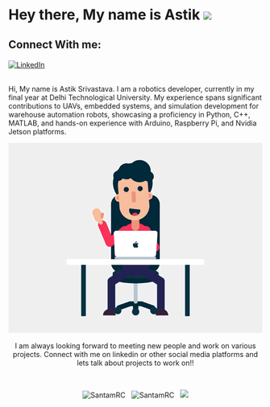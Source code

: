 # Hey there, My name is Astik  <img src="https://media.giphy.com/media/hvRJCLFzcasrR4ia7z/giphy.gif" width="25px">


## Connect With me:

<a href="https://www.linkedin.com/in/astik-srivastava-80746a205/"><img align="center" alt="LinkedIn" src="https://img.shields.io/badge/linkedin-%230077B5.svg?&style=for-the-badge&logo=linkedin&logoColor=white" /></a>
<br/>
<br/>

Hi, My name is Astik Srivastava. I am a robotics developer, currently in my final year at Delhi Technological University. My experience spans significant contributions to UAVs, embedded systems, and simulation development for warehouse automation robots, showcasing a proficiency in Python, C++, MATLAB, and hands-on experience with Arduino, Raspberry Pi, and Nvidia Jetson platforms.

![code](https://github.com/Astik-2002/Aboutme/blob/main/github_readme.gif)

<p align="center">
I am always looking forward to meeting new people and work on various projects. Connect with me on linkedin or other social media platforms and lets talk about projects to work on!!
</p>

<br/>
<p align="center">
  <img width=260 src="https://github-readme-stats.vercel.app/api?username=Astik-2002&show_icons=true&theme=tokyonight&locale=en" alt="SantamRC" />
  &nbsp
  <img width=260 src="https://github-readme-stats.vercel.app/api/top-langs/?username=Astik-2002&show_icons=true&theme=tokyonight&locale=en&layout=compact" alt="SantamRC" />
  &nbsp
  <img width=260 src="http://github-readme-streak-stats.herokuapp.com?user=Astik-2002&show_icons=true&theme=tokyonight&locale=en" />
</p>
<br/>

<br/>
